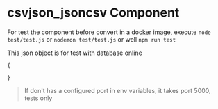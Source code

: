# csvjson_jsoncsv Component 
For test the component before convert in a docker image, execute
`node test/test.js`
or
`nodemon test/test.js` 
or well `npm run test`

This json object is for test with database online
```
{

}
````


>If don't has a configured port in env variables, it takes port 5000, tests only
